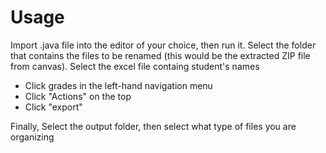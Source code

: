# Usage
Import .java file into the editor of your choice, then run it.
Select the folder that contains the files to be renamed (this would be the extracted ZIP file from canvas).
Select the excel file containg student's names
* Click grades in the left-hand navigation menu
* Click "Actions" on the top
* Click "export"
  
Finally, Select the output folder, then select what type of files you are organizing
